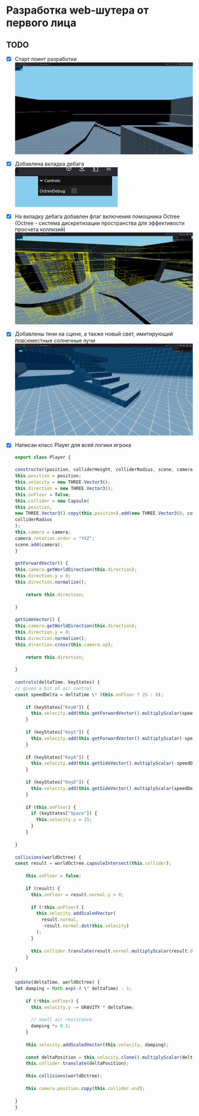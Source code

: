 # Разработка web-шутера от первого лица

## TODO

- [x] Старт поинт разработки <br> ![Sample Screenshot](docs/img/screenshot_1.png)
- [x] Добавлена вкладка дебага <br> ![Sample Screenshot](docs/img/screenshot_2.png)
- [x] На вкладку дебага добавлен флаг включения помощника Octree (Octree - система дискретизации пространства для эффективости просчета коллизий) <br> ![Sample Screenshot](docs/img/screenshot_3.png)
- [x] Добавлены тени на сцене, а также новый свет, имитирующий повсеместные солнечные лучи <br> ![Sample Screenshot](docs/img/screenshot_4.png)
- [x] Написан класс Player для всей логики игрока <br>

  ```js
  export class Player {

  constructor(position, colliderHeight, colliderRadius, scene, camera) {
  this.position = position;
  this.velocity = new THREE.Vector3();
  this.direction = new THREE.Vector3();
  this.onFloor = false;
  this.collider = new Capsule(
  this.position,
  new THREE.Vector3().copy(this.position).add(new THREE.Vector3(0, colliderHeight, 0)),
  colliderRadius
  );
  this.camera = camera;
  camera.rotation.order = "YXZ";
  scene.add(camera);
  }

  getForwardVector() {
  this.camera.getWorldDirection(this.direction);
  this.direction.y = 0;
  this.direction.normalize();

      return this.direction;

  }

  getSideVector() {
  this.camera.getWorldDirection(this.direction);
  this.direction.y = 0;
  this.direction.normalize();
  this.direction.cross(this.camera.up);

      return this.direction;

  }

  controls(deltaTime, keyStates) {
  // gives a bit of air control
  const speedDelta = deltaTime \* (this.onFloor ? 25 : 8);

      if (keyStates["KeyW"]) {
        this.velocity.add(this.getForwardVector().multiplyScalar(speedDelta));
      }

      if (keyStates["KeyS"]) {
        this.velocity.add(this.getForwardVector().multiplyScalar(-speedDelta));
      }

      if (keyStates["KeyA"]) {
        this.velocity.add(this.getSideVector().multiplyScalar(-speedDelta));
      }

      if (keyStates["KeyD"]) {
        this.velocity.add(this.getSideVector().multiplyScalar(speedDelta));
      }

      if (this.onFloor) {
        if (keyStates["Space"]) {
          this.velocity.y = 15;
        }
      }

  }

  collisions(worldOctree) {
  const result = worldOctree.capsuleIntersect(this.collider);

      this.onFloor = false;

      if (result) {
        this.onFloor = result.normal.y > 0;

        if (!this.onFloor) {
          this.velocity.addScaledVector(
            result.normal,
            -result.normal.dot(this.velocity)
          );
        }

        this.collider.translate(result.normal.multiplyScalar(result.depth));
      }

  }

  update(deltaTime, worldOctree) {
  let damping = Math.exp(-4 \* deltaTime) - 1;

      if (!this.onFloor) {
        this.velocity.y -= GRAVITY * deltaTime;

        // small air resistance
        damping *= 0.1;
      }

      this.velocity.addScaledVector(this.velocity, damping);

      const deltaPosition = this.velocity.clone().multiplyScalar(deltaTime);
      this.collider.translate(deltaPosition);

      this.collisions(worldOctree);

      this.camera.position.copy(this.collider.end);

  }
  }
  ```
